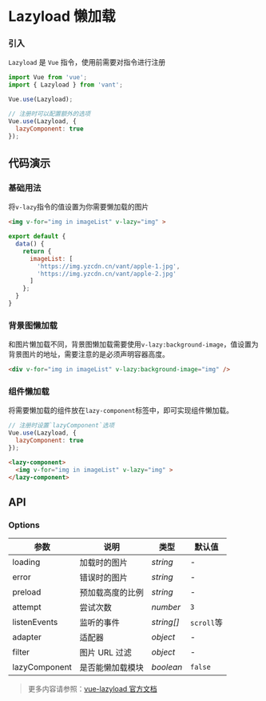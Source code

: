 # Lazyload 懒加载

### 引入

`Lazyload` 是 `Vue` 指令，使用前需要对指令进行注册

```js
import Vue from 'vue';
import { Lazyload } from 'vant';

Vue.use(Lazyload);

// 注册时可以配置额外的选项
Vue.use(Lazyload, {
  lazyComponent: true
});
```

## 代码演示

### 基础用法

将`v-lazy`指令的值设置为你需要懒加载的图片

```html
<img v-for="img in imageList" v-lazy="img" >
```

```js
export default {
  data() {
    return {
      imageList: [
        'https://img.yzcdn.cn/vant/apple-1.jpg',
        'https://img.yzcdn.cn/vant/apple-2.jpg'
      ]
    };
  }
}
```

### 背景图懒加载

和图片懒加载不同，背景图懒加载需要使用`v-lazy:background-image`，值设置为背景图片的地址，需要注意的是必须声明容器高度。

```html
<div v-for="img in imageList" v-lazy:background-image="img" />
```

### 组件懒加载

将需要懒加载的组件放在`lazy-component`标签中，即可实现组件懒加载。

```js
// 注册时设置`lazyComponent`选项
Vue.use(Lazyload, {
  lazyComponent: true
});
```

```html
<lazy-component>
  <img v-for="img in imageList" v-lazy="img" >
</lazy-component>
```

## API

### Options

| 参数 | 说明 | 类型 | 默认值 |
|------|------|------|------|
| loading | 加载时的图片 | *string* | - |
| error | 错误时的图片 | *string* | - |
| preload | 预加载高度的比例 | *string* | - |
| attempt | 尝试次数 | *number* | `3` |
| listenEvents | 监听的事件 | *string[]* | `scroll`等 |
| adapter | 适配器 | *object* | - |
| filter | 图片 URL 过滤 | *object* | - |
| lazyComponent | 是否能懒加载模块 | *boolean* | `false` |

> 更多内容请参照：[vue-lazyload 官方文档](https://github.com/hilongjw/vue-lazyload)
